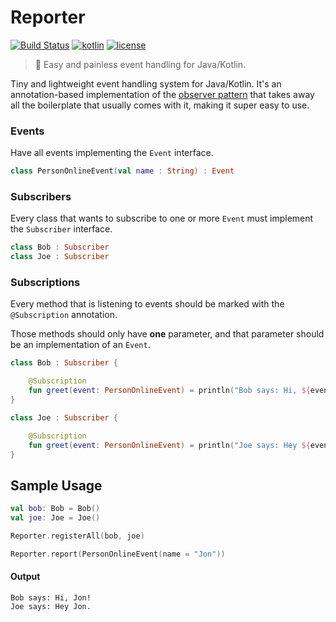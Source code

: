 # Reporter

[![Build Status](https://travis-ci.org/ImXico/reporter.svg?branch=master)](https://travis-ci.org/ImXico/reporter)
[![kotlin](https://img.shields.io/badge/kotlin-1.1.0-orange.svg)](https://kotlinlang.org/)
[![license](https://img.shields.io/github/license/mashape/apistatus.svg)](https://github.com/ImXico/reporter/blob/master/LICENSE.md)

> 🎤 Easy and painless event handling for Java/Kotlin.

Tiny and lightweight event handling system for Java/Kotlin. It's an annotation-based implementation of the [observer pattern](https://en.wikipedia.org/wiki/Observer_pattern) that takes away all the boilerplate that usually comes with it, making it super easy to use.

### Events
Have all events implementing the `Event` interface.
```kotlin
class PersonOnlineEvent(val name : String) : Event
```

### Subscribers
Every class that wants to subscribe to one or more ```Event``` must implement the ```Subscriber``` interface.
```kotlin
class Bob : Subscriber
class Joe : Subscriber
```

### Subscriptions
Every method that is listening to events should be marked with the `@Subscription` annotation.

Those methods should only have **one** parameter, and that parameter should be an implementation of an `Event`.
```kotlin
class Bob : Subscriber {

    @Subscription
    fun greet(event: PersonOnlineEvent) = println("Bob says: Hi, ${event.name}!")
}
```
```kotlin
class Joe : Subscriber {

    @Subscription
    fun greet(event: PersonOnlineEvent) = println("Joe says: Hey ${event.name}.")
}
```

## Sample Usage
```kotlin
val bob: Bob = Bob()
val joe: Joe = Joe()

Reporter.registerAll(bob, joe)

Reporter.report(PersonOnlineEvent(name = "Jon"))
```

#### Output
```
Bob says: Hi, Jon!
Joe says: Hey Jon.
```
